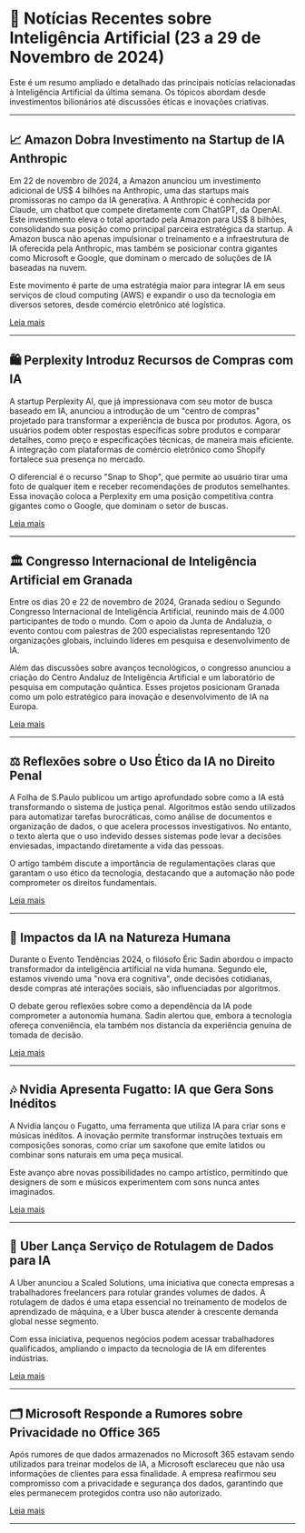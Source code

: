 # 📰 Notícias Recentes sobre Inteligência Artificial (23 a 29 de Novembro de 2024)

Este é um resumo ampliado e detalhado das principais notícias relacionadas à Inteligência Artificial da última semana. Os tópicos abordam desde investimentos bilionários até discussões éticas e inovações criativas.

---

## 📈 Amazon Dobra Investimento na Startup de IA Anthropic

Em 22 de novembro de 2024, a Amazon anunciou um investimento adicional de US$ 4 bilhões na Anthropic, uma das startups mais promissoras no campo da IA generativa. A Anthropic é conhecida por Claude, um chatbot que compete diretamente com ChatGPT, da OpenAI. Este investimento eleva o total aportado pela Amazon para US$ 8 bilhões, consolidando sua posição como principal parceira estratégica da startup. A Amazon busca não apenas impulsionar o treinamento e a infraestrutura de IA oferecida pela Anthropic, mas também se posicionar contra gigantes como Microsoft e Google, que dominam o mercado de soluções de IA baseadas na nuvem.

Este movimento é parte de uma estratégia maior para integrar IA em seus serviços de cloud computing (AWS) e expandir o uso da tecnologia em diversos setores, desde comércio eletrônico até logística.

[Leia mais](https://www.reuters.com/pt/tecnologia/B2IQQ3ABXVONBLLAQV3YWONK6I-2024-11-22/)

---

## 🛍️ Perplexity Introduz Recursos de Compras com IA

A startup Perplexity AI, que já impressionava com seu motor de busca baseado em IA, anunciou a introdução de um "centro de compras" projetado para transformar a experiência de busca por produtos. Agora, os usuários podem obter respostas específicas sobre produtos e comparar detalhes, como preço e especificações técnicas, de maneira mais eficiente. A integração com plataformas de comércio eletrônico como Shopify fortalece sua presença no mercado.

O diferencial é o recurso "Snap to Shop", que permite ao usuário tirar uma foto de qualquer item e receber recomendações de produtos semelhantes. Essa inovação coloca a Perplexity em uma posição competitiva contra gigantes como o Google, que dominam o setor de buscas.

[Leia mais](https://www.reuters.com/pt/tecnologia/EWSVTRRBEBIKDAFKA7SOILG7SA-2024-11-18/)

---

## 🏛️ Congresso Internacional de Inteligência Artificial em Granada

Entre os dias 20 e 22 de novembro de 2024, Granada sediou o Segundo Congresso Internacional de Inteligência Artificial, reunindo mais de 4.000 participantes de todo o mundo. Com o apoio da Junta de Andaluzia, o evento contou com palestras de 200 especialistas representando 120 organizações globais, incluindo líderes em pesquisa e desenvolvimento de IA.

Além das discussões sobre avanços tecnológicos, o congresso anunciou a criação do Centro Andaluz de Inteligência Artificial e um laboratório de pesquisa em computação quântica. Esses projetos posicionam Granada como um polo estratégico para inovação e desenvolvimento de IA na Europa.

[Leia mais](https://cadenaser.com/andalucia/2024/11/20/el-congreso-de-inteligencia-artificial-y-otro-de-telecomunicaciones-refuerzan-la-granada-la-de-la-ciencia-radio-granada/)

---

## ⚖️ Reflexões sobre o Uso Ético da IA no Direito Penal

A Folha de S.Paulo publicou um artigo aprofundado sobre como a IA está transformando o sistema de justiça penal. Algoritmos estão sendo utilizados para automatizar tarefas burocráticas, como análise de documentos e organização de dados, o que acelera processos investigativos. No entanto, o texto alerta que o uso indevido desses sistemas pode levar a decisões enviesadas, impactando diretamente a vida das pessoas.

O artigo também discute a importância de regulamentações claras que garantam o uso ético da tecnologia, destacando que a automação não pode comprometer os direitos fundamentais.

[Leia mais](https://www1.folha.uol.com.br/tec/2024/11/o-uso-etico-e-responsavel-da-inteligencia-artificial-no-direito-penal.shtml)

---

## 🤖 Impactos da IA na Natureza Humana

Durante o Evento Tendências 2024, o filósofo Éric Sadin abordou o impacto transformador da inteligência artificial na vida humana. Segundo ele, estamos vivendo uma "nova era cognitiva", onde decisões cotidianas, desde compras até interações sociais, são influenciadas por algoritmos.

O debate gerou reflexões sobre como a dependência da IA pode comprometer a autonomia humana. Sadin alertou que, embora a tecnologia ofereça conveniência, ela também nos distancia da experiência genuína de tomada de decisão.

[Leia mais](https://elpais.com/proyecto-tendencias/2024-11-11/eric-sadin-filosofo-la-ia-modificara-la-naturaleza-del-ser-humano.html)

---

## 🎶 Nvidia Apresenta Fugatto: IA que Gera Sons Inéditos

A Nvidia lançou o Fugatto, uma ferramenta que utiliza IA para criar sons e músicas inéditos. A inovação permite transformar instruções textuais em composições sonoras, como criar um saxofone que emite latidos ou combinar sons naturais em uma peça musical.

Este avanço abre novas possibilidades no campo artístico, permitindo que designers de som e músicos experimentem com sons nunca antes imaginados.

[Leia mais](https://blogs.nvidia.com/blog/fugatto-gen-ai-sound-model/)

---

## 🚗 Uber Lança Serviço de Rotulagem de Dados para IA

A Uber anunciou a Scaled Solutions, uma iniciativa que conecta empresas a trabalhadores freelancers para rotular grandes volumes de dados. A rotulagem de dados é uma etapa essencial no treinamento de modelos de aprendizado de máquina, e a Uber busca atender à crescente demanda global nesse segmento.

Com essa iniciativa, pequenos negócios podem acessar trabalhadores qualificados, ampliando o impacto da tecnologia de IA em diferentes indústrias.

[Leia mais](https://www.theverge.com/2024/11/27/24307360/uber-scaled-solutions-ai-labeling-workforce)

---

## 🗂️ Microsoft Responde a Rumores sobre Privacidade no Office 365

Após rumores de que dados armazenados no Microsoft 365 estavam sendo utilizados para treinar modelos de IA, a Microsoft esclareceu que não usa informações de clientes para essa finalidade. A empresa reafirmou seu compromisso com a privacidade e segurança dos dados, garantindo que eles permanecem protegidos contra uso não autorizado.

[Leia mais](https://www.theverge.com/2024/11/27/24307284/microsoft-debunks-office-ai-data-scraping-rumors)

---

